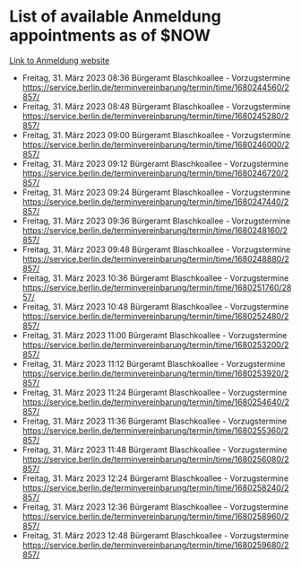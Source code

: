 # List of available Anmeldung appointments as of $NOW
[Link to Anmeldung website](https://service.berlin.de/terminvereinbarung/termin/tag.php?termin=1&anliegen[]=120686&dienstleisterlist=122210,122217,327316,122219,327312,122227,327314,122231,327346,122243,327348,122254,122252,329742,122260,329745,122262,329748,122271,327278,122273,327274,122277,327276,330436,122280,327294,122282,327290,122284,327292,122291,327270,122285,327266,122286,327264,122296,327268,150230,329760,122297,327286,122294,327284,122312,329763,122314,329775,122304,327330,122311,327334,122309,327332,317869,122281,327352,122279,329772,122283,122276,327324,122274,327326,122267,329766,122246,327318,122251,327320,122257,327322,122208,327298,122226,327300&herkunft=http%3A%2F%2Fservice.berlin.de%2Fdienstleistung%2F120686%2F)
- Freitag, 31. März 2023 08:36 Bürgeramt Blaschkoallee - Vorzugstermine https://service.berlin.de/terminvereinbarung/termin/time/1680244560/2857/
- Freitag, 31. März 2023 08:48 Bürgeramt Blaschkoallee - Vorzugstermine https://service.berlin.de/terminvereinbarung/termin/time/1680245280/2857/
- Freitag, 31. März 2023 09:00 Bürgeramt Blaschkoallee - Vorzugstermine https://service.berlin.de/terminvereinbarung/termin/time/1680246000/2857/
- Freitag, 31. März 2023 09:12 Bürgeramt Blaschkoallee - Vorzugstermine https://service.berlin.de/terminvereinbarung/termin/time/1680246720/2857/
- Freitag, 31. März 2023 09:24 Bürgeramt Blaschkoallee - Vorzugstermine https://service.berlin.de/terminvereinbarung/termin/time/1680247440/2857/
- Freitag, 31. März 2023 09:36 Bürgeramt Blaschkoallee - Vorzugstermine https://service.berlin.de/terminvereinbarung/termin/time/1680248160/2857/
- Freitag, 31. März 2023 09:48 Bürgeramt Blaschkoallee - Vorzugstermine https://service.berlin.de/terminvereinbarung/termin/time/1680248880/2857/
- Freitag, 31. März 2023 10:36 Bürgeramt Blaschkoallee - Vorzugstermine https://service.berlin.de/terminvereinbarung/termin/time/1680251760/2857/
- Freitag, 31. März 2023 10:48 Bürgeramt Blaschkoallee - Vorzugstermine https://service.berlin.de/terminvereinbarung/termin/time/1680252480/2857/
- Freitag, 31. März 2023 11:00 Bürgeramt Blaschkoallee - Vorzugstermine https://service.berlin.de/terminvereinbarung/termin/time/1680253200/2857/
- Freitag, 31. März 2023 11:12 Bürgeramt Blaschkoallee - Vorzugstermine https://service.berlin.de/terminvereinbarung/termin/time/1680253920/2857/
- Freitag, 31. März 2023 11:24 Bürgeramt Blaschkoallee - Vorzugstermine https://service.berlin.de/terminvereinbarung/termin/time/1680254640/2857/
- Freitag, 31. März 2023 11:36 Bürgeramt Blaschkoallee - Vorzugstermine https://service.berlin.de/terminvereinbarung/termin/time/1680255360/2857/
- Freitag, 31. März 2023 11:48 Bürgeramt Blaschkoallee - Vorzugstermine https://service.berlin.de/terminvereinbarung/termin/time/1680256080/2857/
- Freitag, 31. März 2023 12:24 Bürgeramt Blaschkoallee - Vorzugstermine https://service.berlin.de/terminvereinbarung/termin/time/1680258240/2857/
- Freitag, 31. März 2023 12:36 Bürgeramt Blaschkoallee - Vorzugstermine https://service.berlin.de/terminvereinbarung/termin/time/1680258960/2857/
- Freitag, 31. März 2023 12:48 Bürgeramt Blaschkoallee - Vorzugstermine https://service.berlin.de/terminvereinbarung/termin/time/1680259680/2857/
